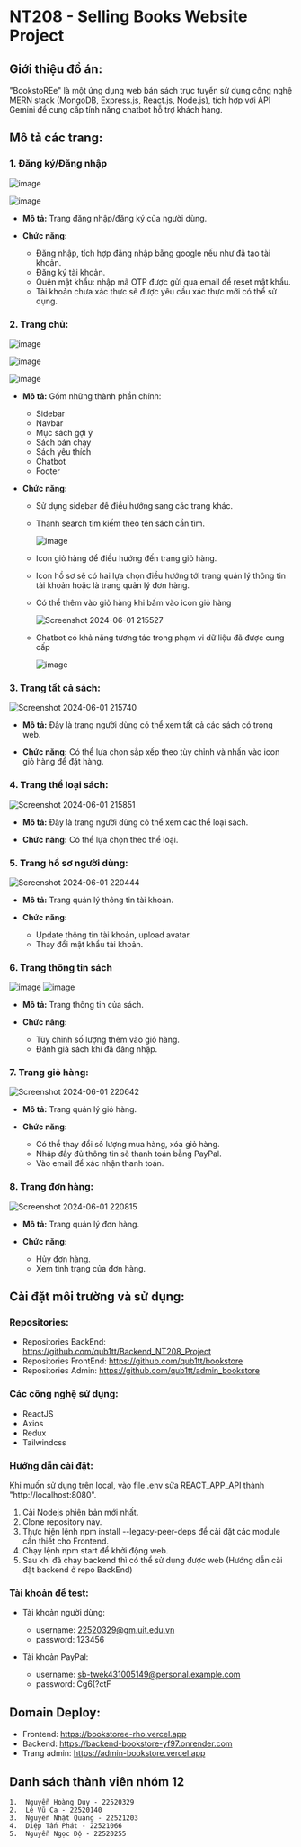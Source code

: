 # NT208 - Selling Books Website Project

## Giới thiệu đồ án:

"BookstoREe" là một ứng dụng web bán sách trực tuyến sử dụng công nghệ MERN stack (MongoDB, Express.js, React.js, Node.js), tích hợp với API Gemini để cung cấp tính năng chatbot hỗ trợ khách hàng.

## Mô tả các trang:

### 1. Đăng ký/Đăng nhập


![image](https://github.com/qub1tt/bookstore/assets/91910146/2b329c27-8e65-400c-ac9e-fd56da35d9eb)


![image](https://github.com/qub1tt/bookstore/assets/91910146/00fd526a-eb16-4b2e-b3c8-e5cdad1903a3)



- **Mô tả:** Trang đăng nhập/đăng ký của người dùng.
  
- **Chức năng:**
  - Đăng nhập, tích hợp đăng nhập bằng google nếu như đã tạo tài khoản.
  - Đăng ký tài khoản.
  - Quên mật khẩu: nhập mã OTP được gửi qua email để reset mật khẩu.
  - Tài khoản chưa xác thực sẽ được yêu cầu xác thực mới có thể sử dụng.

### 2. Trang chủ:
![image](https://github.com/qub1tt/bookstore/assets/91910146/05e69ef3-6b0e-4cec-a20c-64af1bfe81ca)


![image](https://github.com/qub1tt/bookstore/assets/91910146/2a10ab0e-766a-4f54-9ce0-7b378f4fab32)


![image](https://github.com/qub1tt/bookstore/assets/91910146/ad031e36-7785-4cb7-b661-a6c8f5fd1f9c)


- **Mô tả:** Gồm những thành phần chính:
  - Sidebar
  - Navbar
  - Mục sách gợi ý
  - Sách bán chạy
  - Sách yêu thích
  - Chatbot
  - Footer
    
- **Chức năng:**
  - Sử dụng sidebar để điều hướng sang các trang khác.
  - Thanh search tìm kiếm theo tên sách cần tìm.
    
    ![image](https://github.com/qub1tt/bookstore/assets/91910146/e0553690-0b39-40cc-bd32-c99a1ed9e8e7)
  - Icon giỏ hàng để điều hướng đến trang giỏ hàng.
  - Icon hồ sơ sẽ có hai lựa chọn điều hướng tới trang quản lý thông tin tài khoản hoặc là trang quản lý đơn hàng.
  - Có thể thêm vào giỏ hàng khi bấm vào icon giỏ hàng
    
     ![Screenshot 2024-06-01 215527](https://github.com/qub1tt/bookstore/assets/91910146/903f7b23-d48b-4cf7-a302-b11b5cd3a5dd)

  - Chatbot có khả năng tương tác trong phạm vi dữ liệu đã được cung cấp
    
    ![image](https://github.com/qub1tt/bookstore/assets/91910146/475760a8-0a85-4fe4-a9a5-9fe94a48f1c1)



### 3. Trang tất cả sách:

![Screenshot 2024-06-01 215740](https://github.com/qub1tt/bookstore/assets/91910146/2adba6ee-8afb-4508-85b8-c71223bc3afb)


- **Mô tả:** Đây là trang người dùng có thể xem tất cả các sách có trong web.
  
- **Chức năng:** Có thể lựa chọn sắp xếp theo tùy chỉnh và nhấn vào icon giỏ hàng để đặt hàng.

### 4. Trang thể loại sách:

![Screenshot 2024-06-01 215851](https://github.com/qub1tt/bookstore/assets/91910146/52a4b494-8115-4917-9606-8fc0e41ca33c)


- **Mô tả:** Đây là trang người dùng có thể xem các thể loại sách.
  
- **Chức năng:** Có thể lựa chọn theo thể loại.

### 5. Trang hồ sơ người dùng:

![Screenshot 2024-06-01 220444](https://github.com/qub1tt/bookstore/assets/91910146/abe6b80b-6629-44eb-92aa-8955fa54d9a9)

- **Mô tả:** Trang quản lý thông tin tài khoản.
  
- **Chức năng:**
  - Update thông tin tài khoản, upload avatar.
  - Thay đổi mật khẩu tài khoản.
    
### 6. Trang thông tin sách

![image](https://github.com/qub1tt/bookstore/assets/91910146/164aa7c0-735b-4116-99fb-97fa83c7c279)
![image](https://github.com/qub1tt/bookstore/assets/91910146/f202fdb1-470a-46e7-8515-26f37646b895)

- **Mô tả:** Trang thông tin của sách.
  
- **Chức năng:**
  - Tùy chỉnh số lượng thêm vào giỏ hàng.
  - Đánh giá sách khi đã đăng nhập.


### 7. Trang giỏ hàng:

![Screenshot 2024-06-01 220642](https://github.com/qub1tt/bookstore/assets/91910146/e516b4af-b56c-4917-9d11-32e00417a556)


- **Mô tả:** Trang quản lý giỏ hàng.
  
- **Chức năng:**
  - Có thể thay đổi số lượng mua hàng, xóa giỏ hàng.
  - Nhập đầy đủ thông tin sẽ thanh toán bằng PayPal.
  - Vào email để xác nhận thanh toán.

### 8. Trang đơn hàng:

![Screenshot 2024-06-01 220815](https://github.com/qub1tt/bookstore/assets/91910146/05e86606-61ca-4e73-8c42-569ec248ca0f)


- **Mô tả:** Trang quản lý đơn hàng.
  
- **Chức năng:**
  - Hủy đơn hàng.
  - Xem tình trạng của đơn hàng.

## Cài đặt môi trường và sử dụng:

### Repositories:
- Repositories BackEnd: https://github.com/qub1tt/Backend_NT208_Project
- Repositories FrontEnd: https://github.com/qub1tt/bookstore
- Repositories Admin: https://github.com/qub1tt/admin_bookstore


### Các công nghệ sử dụng:

- ReactJS
- Axios
- Redux
- Tailwindcss

### Hướng dẫn cài đặt:
Khi muốn sử dụng trên local, vào file .env sửa REACT_APP_API thành "http://localhost:8080".

1. Cài Nodejs phiên bản mới nhất.
2. Clone repository này.
3. Thực hiện lệnh npm install --legacy-peer-deps để cài đặt các module cần thiết cho Frontend.
4. Chạy lệnh npm start để khởi động web.
5. Sau khi đã chạy backend thì có thể sử dụng được web (Hướng dẫn cài đặt backend ở repo BackEnd)

### Tài khoản để test:

- Tài khoản người dùng:
  - username: 22520329@gm.uit.edu.vn
  - password: 123456
    
- Tài khoản PayPal:
  - username: sb-twek431005149@personal.example.com
  - password: Cg6(?ctF

## Domain Deploy:

- Frontend: https://bookstoree-rho.vercel.app
- Backend: https://backend-bookstore-yf97.onrender.com
- Trang admin: https://admin-bookstore.vercel.app

## Danh sách thành viên nhóm 12

    1.  Nguyễn Hoàng Duy - 22520329
    2.  Lê Vũ Ca - 22520140
    3.  Nguyễn Nhật Quang - 22521203
    4.  Diệp Tấn Phát - 22521066
    5.  Nguyễn Ngọc Độ - 22520255

